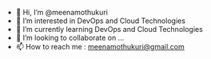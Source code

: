 - 👋 Hi, I’m @meenamothukuri
- 👀 I’m interested in DevOps and Cloud Technologies
- 🌱 I’m currently learning DevOps and Cloud Technologies
- 💞️ I’m looking to collaborate on ...
- 📫 How to reach me : meenamothukuri@gmail.com

<!---
meenamothukuri/meenamothukuri is a ✨ special ✨ repository because its `README.md` (this file) appears on your GitHub profile.
You can click the Preview link to take a look at your changes.
--->
